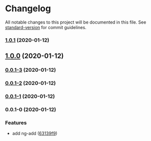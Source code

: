 # Changelog

All notable changes to this project will be documented in this file. See [standard-version](https://github.com/conventional-changelog/standard-version) for commit guidelines.

### [1.0.1](https://github.com-personal///compare/v0.0.1-3...v1.0.1) (2020-01-12)

## [1.0.0](https://github.com-personal///compare/v0.0.1-3...v1.0.0) (2020-01-12)

### [0.0.1-3](https://github.com-personal///compare/v0.0.1-2...v0.0.1-3) (2020-01-12)

### [0.0.1-2](https://github.com-personal///compare/v0.0.1-1...v0.0.1-2) (2020-01-12)

### [0.0.1-1](https://github.com-personal///compare/v0.0.1-0...v0.0.1-1) (2020-01-12)

### 0.0.1-0 (2020-01-12)


### Features

* add ng-add ([63139f9](https://github.com-personal///commit/63139f958af565b330bd10d951d037d5df2c7ea7))
